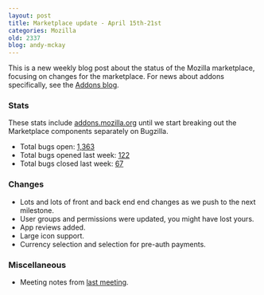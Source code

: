 ```yaml
---
layout: post
title: Marketplace update - April 15th-21st
categories: Mozilla
old: 2337
blog: andy-mckay
---
```

<p>This is a new weekly blog post about the status of the Mozilla marketplace, focusing on changes for the marketplace. For news about addons specifically, see the <a href="http://blog.mozilla.org/addons/">Addons blog</a>.</p>
<h3>Stats</h3>
<p>These stats include <a href="https://addons.mozilla.org">addons.mozilla.org</a> until we start breaking out the Marketplace components separately on Bugzilla.</p>
<ul>
<li>Total bugs open: <a href="https://bugzilla.mozilla.org/buglist.cgi?bug_status=UNCONFIRMED&bug_status=NEW&bug_status=ASSIGNED&bug_status=REOPENED&product=addons.mozilla.org">1,363</a></li>
<li>Total bugs opened last week: <a href="https://bugzilla.mozilla.org/buglist.cgi?chfieldto=2012-04-21&chfield=[Bug%20creation]&chfieldfrom=2012-04-15&product=addons.mozilla.org">122</a></li>
<li>Total bugs closed last week: <a href="https://bugzilla.mozilla.org/buglist.cgi?chfieldto=2012-04-21;chfield=resolution;chfieldfrom=2012-04-15;chfieldvalue=FIXED;product=addons.mozilla.org">67</a></li>
</ul>
<h3>Changes</h3>
<ul>
<li>Lots and lots of front and back end end changes as we push to the next milestone.</li>
<li>User groups and permissions were updated, you might have lost yours.</li>
<li>App reviews added.</li>
<li>Large icon support.</li>
<li>Currency selection and selection for pre-auth payments.</li>
</ul>
<h3>Miscellaneous</h3>
<ul>
<li>Meeting notes from <a href="https://wiki.mozilla.org/AMO:Meeting_Notes">last meeting</a>.</li>
</ul>
